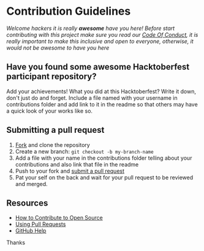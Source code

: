 # Contribution Guidelines

_Welcome hackers it is really **awesome** have you here! Before start contributing with this project make sure you read our [Code Of Conduct](https://github.com/0x48piraj/Awesome-Hacktoberfest/blob/master/CODE_OF_CONDUCT.md), it is really important to make this inclusive and open to everyone, otherwise, it would not be awesome to have you here_

## Have you found some awesome Hacktoberfest participant repository?

Add your achievements! What you did at this Hacktoberfest? Write it down, don't just do and forget. Include a file named with your username in contributions folder and add link to it in the readme so that others may have a quick look of your works like so.

## Submitting a pull request

1. [Fork](https://github.com/throwexceptions/owms/fork) and clone the repository
2. Create a new branch: `git checkout -b my-branch-name`
3. Add a file with your name in the contributions folder telling about your contributions and also link that file in the readme
5. Push to your fork and [submit a pull request](https://github.com/throwexceptions/owms/compare)
6. Pat your self on the back and wait for your pull request to be reviewed and merged.

## Resources

- [How to Contribute to Open Source](https://opensource.guide/how-to-contribute/)
- [Using Pull Requests](https://help.github.com/articles/about-pull-requests/)
- [GitHub Help](https://help.github.com)

Thanks 
